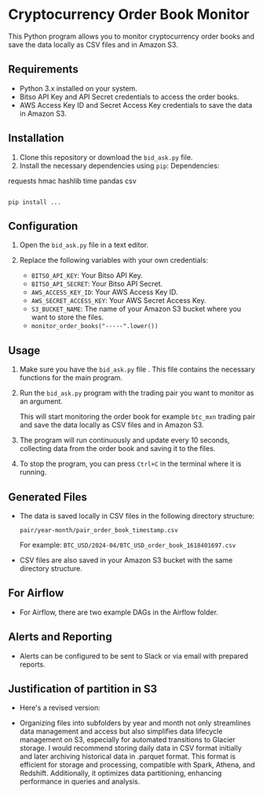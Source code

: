 
# Cryptocurrency Order Book Monitor

This Python program allows you to monitor cryptocurrency order books and save the data locally as CSV files and in Amazon S3.

## Requirements

- Python 3.x installed on your system.
- Bitso API Key and API Secret credentials to access the order books.
- AWS Access Key ID and Secret Access Key credentials to save the data in Amazon S3.

## Installation

1. Clone this repository or download the `bid_ask.py` file.
2. Install the necessary dependencies using `pip`:
Dependencies:

requests
hmac
hashlib
time
pandas
csv

   ```
   
   pip install ...
   ```

## Configuration

1. Open the `bid_ask.py` file in a text editor.
2. Replace the following variables with your own credentials:

   - `BITSO_API_KEY`: Your Bitso API Key.
   - `BITSO_API_SECRET`: Your Bitso API Secret.
   - `AWS_ACCESS_KEY_ID`: Your AWS Access Key ID.
   - `AWS_SECRET_ACCESS_KEY`: Your AWS Secret Access Key.
   - `S3_BUCKET_NAME`: The name of your Amazon S3 bucket where you want to store the files.
   - `monitor_order_books("-----".lower())`

## Usage

1. Make sure you have the `bid_ask.py` file . This file contains the necessary functions for the main program.
   
2. Run the `bid_ask.py` program with the trading pair you want to monitor as an argument.

   This will start monitoring the order book for example `btc_mxn` trading pair and save the data locally as CSV files and in Amazon S3.

3. The program will run continuously and update every 10 seconds, collecting data from the order book and saving it to the files.

4. To stop the program, you can press `Ctrl+C` in the terminal where it is running.

## Generated Files

- The data is saved locally in CSV files in the following directory structure:

  ```
  pair/year-month/pair_order_book_timestamp.csv
  ```

  For example: `BTC_USD/2024-04/BTC_USD_order_book_1618401697.csv`

- CSV files are also saved in your Amazon S3 bucket with the same directory structure.

## For Airflow
-  For Airflow, there are two example DAGs in the Airflow folder.
## Alerts and Reporting
-  Alerts can be configured to be sent to Slack or via email with prepared reports.

## Justification of partition in S3
- Here's a revised version:

- Organizing files into subfolders by year and month not only streamlines data management and access but also simplifies data lifecycle   management on S3, especially for automated transitions to Glacier storage. I would recommend storing daily data in CSV format initially and later archiving historical data in .parquet format. This format is efficient for storage and processing, compatible with Spark, Athena, and Redshift. Additionally, it optimizes data partitioning, enhancing performance in queries and analysis.
